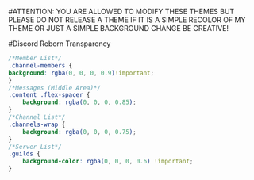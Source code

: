 #ATTENTION: YOU ARE ALLOWED TO MODIFY THESE THEMES BUT PLEASE DO NOT RELEASE A THEME IF IT IS A SIMPLE RECOLOR OF MY THEME OR JUST A SIMPLE BACKGROUND CHANGE BE CREATIVE!

#Discord Reborn Transparency
```css
/*Member List*/
.channel-members {
background: rgba(0, 0, 0, 0.9)!important;
} 
/*Messages (Middle Area)*/
.content .flex-spacer {
    background: rgba(0, 0, 0, 0.85);
}
/*Channel List*/
.channels-wrap {
    background: rgba(0, 0, 0, 0.75);
}
/*Server List*/
.guilds {
    background-color: rgba(0, 0, 0, 0.6) !important;
}
